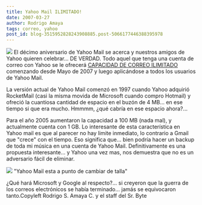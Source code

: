 ```yaml
---
title: Yahoo Mail ILIMITADO!
date: 2007-03-27
author: Rodrigo Amaya
tags: correo, yahoo
post_id: blog-3515952828243908885.post-5066177446388395978
---
```


[![](http://bp1.blogger.com/_ayvorITawE4/RgnjW_TPf1I/AAAAAAAAAOo/5GceiJ74MnU/s400/yahoo245x183.jpg)](http://bp1.blogger.com/_ayvorITawE4/RgnjW_TPf1I/AAAAAAAAAOo/5GceiJ74MnU/s1600-h/yahoo245x183.jpg) El décimo
aniversario de Yahoo Mail se acerca y nuestros amigos de Yahoo quieren celebrar... DE VERDAD. Todo aquel que tenga una cuenta de correo con Yahoo se le ofrecerá [CAPACIDAD DE CORREO ILIMITADO](http://yodel.yahoo.com/2007/03/27/yahoo-mail-goes-to-infinity-and-beyond) comenzando desde Mayo de 2007 y luego aplicándose a todos los usuarios de Yahoo Mail.

La versión actual de Yahoo Mail comenzó en 1997 cuando Yahoo adquirió RocketMail (casi la misma movida de Microsoft cuando compro Hotmail) y ofreció la cuantiosa cantidad de espacio en el buzón de 4 MB... en ese tiempo si que era mucho. Hmmmm, ¿qué cabría en ese espacio ahora?...

Para el año 2005 aumentaron la capacidad a 100 MB (nada mal), y actualmente cuenta con 1 GB. Lo interesante de esta característica en Yahoo mail es que al parecer no hay limite inmediato, lo contrario a Gmail que "crece" con el tiempo. Eso significa que... bien podría hacer un backup de toda mi música en una cuenta de Yahoo Mail. Definitivamente es una propuesta interesante... y Yahoo una vez mas, nos demuestra que no es un adversario fácil de eliminar.

[![](http://bp1.blogger.com/_ayvorITawE4/RgnlD_TPf2I/AAAAAAAAAOw/4ThV0p-lKlI/s320/liam_storage.jpg)](http://bp1.blogger.com/_ayvorITawE4/RgnlD_TPf2I/AAAAAAAAAOw/4ThV0p-lKlI/s1600-h/liam_storage.jpg)
"Yahoo Mail esta a punto de
cambiar de talla"

¿Qué hará Microsoft y Google al respecto?... si creyeron que la guerra de los correos electrónicos se había terminado... jamás se equivocaron tanto.Copyleft Rodrigo S. Amaya C. y el staff del Sr. Byte